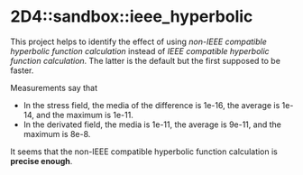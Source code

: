 # 2D4::sandbox::ieee_hyperbolic
This project helps to identify the effect of using *non-IEEE compatible hyperbolic function calculation* instead of *IEEE compatible hyperbolic function calculation*. The latter is the default but the first supposed to be faster.

Measurements say that
* In the stress field, the media of the difference is 1e-16, the average is 1e-14, and the maximum is 1e-11.
* In the derivated field, the media is 1e-11, the average is 9e-11, and the maximum is 8e-8.

It seems that the non-IEEE compatible hyperbolic function calculation is **precise enough**.